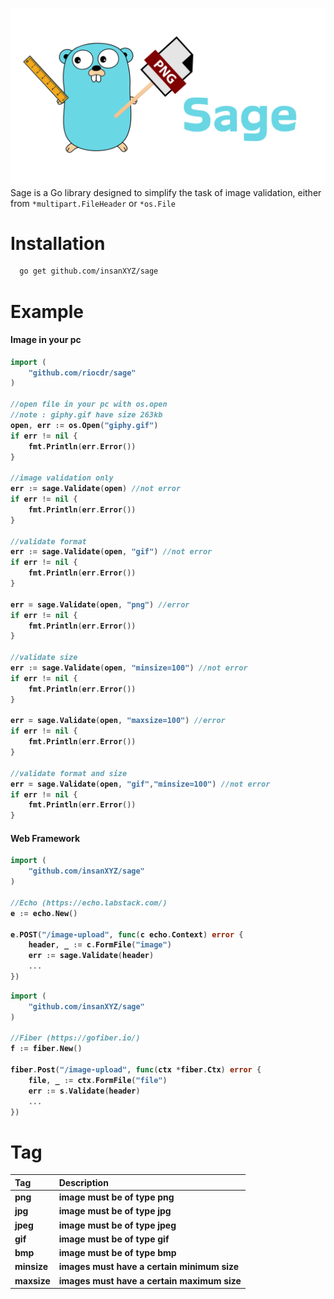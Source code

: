 ![image](./sage.png)
Sage is a Go library designed to simplify the task of image validation, either from `*multipart.FileHeader` or `*os.File` 

# Installation
```sh
  go get github.com/insanXYZ/sage
```

# Example

#### <b>Image in your pc
```go
import (
    "github.com/riocdr/sage"
)

//open file in your pc with os.open
//note : giphy.gif have size 263kb
open, err := os.Open("giphy.gif")
if err != nil {
    fmt.Println(err.Error())
}

//image validation only
err := sage.Validate(open) //not error
if err != nil {
    fmt.Println(err.Error())
}

//validate format 
err := sage.Validate(open, "gif") //not error
if err != nil {
    fmt.Println(err.Error())
}

err = sage.Validate(open, "png") //error
if err != nil {
    fmt.Println(err.Error())
}

//validate size
err := sage.Validate(open, "minsize=100") //not error
if err != nil {
    fmt.Println(err.Error())
}

err = sage.Validate(open, "maxsize=100") //error
if err != nil {
    fmt.Println(err.Error())
}

//validate format and size
err = sage.Validate(open, "gif","minsize=100") //not error
if err != nil {
    fmt.Println(err.Error())
}
```
#### <b>Web Framework
```go
import (
    "github.com/insanXYZ/sage"
)

//Echo (https://echo.labstack.com/)
e := echo.New()

e.POST("/image-upload", func(c echo.Context) error {
    header, _ := c.FormFile("image")
    err := sage.Validate(header)
    ...
})
```
```go
import (
    "github.com/insanXYZ/sage"
)

//Fiber (https://gofiber.io/)
f := fiber.New()

fiber.Post("/image-upload", func(ctx *fiber.Ctx) error {
    file, _ := ctx.FormFile("file")
    err := s.Validate(header)
    ...
})
```

# Tag

| Tag     | Description                             |
|:--------|:----------------------------------------|
| png     | image must be of type png               |
| jpg     | image must be of type jpg               |
| jpeg    | image must be of type jpeg              |
| gif     | image must be of type gif               |
| bmp     | image must be of type bmp               |
| minsize | images must have a certain minimum size |
| maxsize | images must have a certain maximum size |
